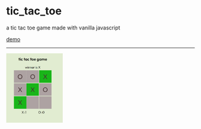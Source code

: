 # tic_tac_toe
 a tic tac toe game made with vanilla javascript
 
 [demo](https://moeinnazari.github.io/tic_tac_toe/)
 ***
<img src="https://github.com/moeinnazari/tic_tac_toe/blob/main/game.png" alt="game" width="30%">
